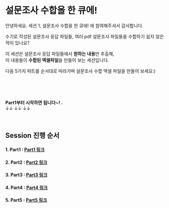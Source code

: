 # 설문조사 수합을 한 큐에!

안녕하세요. 
세션 1, 설문조사 수합을 한 큐에! 에 참여해주셔서 감사합니다.  <br>

수기로 작성된 설문조사 응답 파일들, 여러 pdf 설문조사 파일들을 수합하기 쉽지 않은 적이 있나요?  
  
이 세션은 설문조사 응답 파일들에서 **원하는 내용**만 추출해,   
이 내용들이 **수합된 엑셀파일**을 만들어 보는 세션입니다.  

다음 5가지 파트를 순서대로 따라가며 설문조사 수합 엑셀 파일을 만들어 보세요:)  

<br>
<br>
<br>
  
       
**Part1부터 시작하면 됩니다~! .**
<br>
 ↓↓ ↓↓  ↓↓

<br>

## Session 진행 순서
#### 1. Part1 : [Part1 링크](https://github.com/pmj-chosim/azureappdeploy/blob/main/sessionguide/Part01.md)   
#### 2. Part2 : [Part2 링크](https://github.com/pmj-chosim/azureappdeploy/blob/main/sessionguide/Part02.md)
#### 3. Part3 : [Part3 링크](https://github.com/pmj-chosim/azureappdeploy/blob/main/sessionguide/Part03.md) 
#### 4. Part4 : [Part4 링크](https://github.com/pmj-chosim/azureappdeploy/blob/main/sessionguide/Part04.md) 
#### 5. Part5 : [Part5 링크](https://github.com/pmj-chosim/azureappdeploy/blob/main/sessionguide/Part05.md) 
